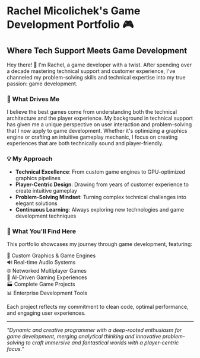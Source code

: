 # Rachel Micolichek's Game Development Portfolio 🎮

## Where Tech Support Meets Game Development 

Hey there! 👋 I'm Rachel, a game developer with a twist. After spending over a decade mastering technical support and customer experience, I've channeled my problem-solving skills and technical expertise into my true passion: game development.

### 🎯 What Drives Me
I believe the best games come from understanding both the technical architecture and the player experience. My background in technical support has given me a unique perspective on user interaction and problem-solving that I now apply to game development. Whether it's optimizing a graphics engine or crafting an intuitive gameplay mechanic, I focus on creating experiences that are both technically sound and player-friendly.

### 💡 My Approach
- **Technical Excellence**: From custom game engines to GPU-optimized graphics pipelines
- **Player-Centric Design**: Drawing from years of customer experience to create intuitive gameplay
- **Problem-Solving Mindset**: Turning complex technical challenges into elegant solutions
- **Continuous Learning**: Always exploring new technologies and game development techniques

### 💫 What You'll Find Here
This portfolio showcases my journey through game development, featuring:

🎨 Custom Graphics & Game Engines\
🔊 Real-time Audio Systems\
🌐 Networked Multiplayer Games\
🤖 AI-Driven Gaming Experiences\
🏭 Complete Game Projects\
📊 Enterprise Development Tools

Each project reflects my commitment to clean code, optimal performance, and engaging user experiences.

---

*"Dynamic and creative programmer with a deep-rooted enthusiasm for game development, merging analytical thinking and innovative problem-solving to craft immersive and fantastical worlds with a player-centric focus."*

